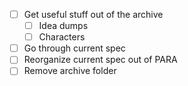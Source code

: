 - [ ] Get useful stuff out of the archive
	- [ ] Idea dumps
	- [ ] Characters
- [ ] Go through current spec
- [ ] Reorganize current spec out of PARA
- [ ] Remove archive folder